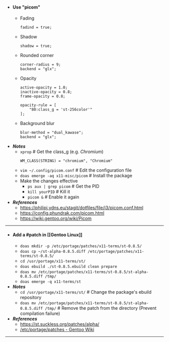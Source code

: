 - #### Use "picom"
    - Fading
      ```
      fadind = true;
      ```
    - Shadow
      ```
      shadow = true;
      ```
    - Rounded corner
      ```
      corner-radius = 9;
      backend = "glx";
      ```
    - Opacity
      ```
      active-opacity = 1.0;
      inactive-opacity = 0.8;
      frame-opacity = 0.8;
      
      opacity-rule = [
          "80:class_g = 'st-256color'"
      ];
      ```
    - Background blur
      ```
      blur-method = "dual_kawase";
      backend = "glx";
      ```
- ***Notes***
    - `xprop` # Get the class_g (e.g. *Chromium*)
      ```
      WM_CLASS(STRING) = "chromium", "Chromium"
      ```
	- `vim ~/.config/picom.conf` # Edit the configuration file
	- `doas emerge -aq x11-misc/picom` # Install the package
    - Make the changes effective
        - `ps aux | grep picom` # Get the PID
        - `kill yourPID` # Kill it
        - `picom &` # Enable it again
- ***References***
	- https://philipj.ydns.eu/stagit/dotfiles/file/i3/picom.conf.html
	- https://config.phundrak.com/picom.html
	- https://wiki.gentoo.org/wiki/Picom
- ---
- #### Add a #patch in [[Gentoo Linux]]
	- `doas mkdir -p /etc/portage/patches/x11-terms/st-0.8.5/`
	- `doas cp ~/st-alpha-0.8.5.diff /etc/portage/patches/x11-terms/st-0.8.5/`
	- `cd /usr/portage/x11-terms/st/`
	- `doas ebuild ./st-0.8.5.ebuild clean prepare`
	- `doas mv /etc/portage/patches/x11-terms/st-0.8.5/st-alpha-0.8.5.diff /tmp/`
	- `doas emerge -q x11-terms/st`
- ***Notes***
	- `cd /usr/portage/x11-terms/st/` # Change the package's ebuild repository
	- `doas mv /etc/portage/patches/x11-terms/st-0.8.5/st-alpha-0.8.5.diff /tmp/` # Remove the patch from the directory (Prevent compilation failure)
- ***References***
	- https://st.suckless.org/patches/alpha/
	- [/etc/portage/patches - Gentoo Wiki](https://wiki.gentoo.org/wiki//etc/portage/patches)
- ---
